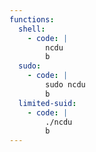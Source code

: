 ```yaml
---
functions:
  shell:
    - code: |
        ncdu
        b
  sudo:
    - code: |
        sudo ncdu
        b
  limited-suid:
    - code: |
        ./ncdu
        b
---
```



